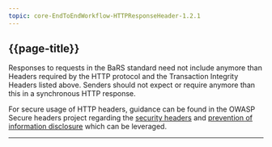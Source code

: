 ```yaml
---
topic: core-EndToEndWorkflow-HTTPResponseHeader-1.2.1
---
```



## {{page-title}}

Responses to requests in the BaRS standard need not include anymore than Headers required by the HTTP protocol and the Transaction Integrity Headers listed above. Senders should not expect or require anymore than this in a synchronous HTTP response.

For secure usage of HTTP headers, guidance can be found in the OWASP Secure headers project regarding the [security headers](https://owasp.org/www-project-secure-headers/#div-headers) and [prevention of information disclosure](https://owasp.org/www-project-secure-headers/#div-bestpractices) which can be leveraged.

<hr>
<br>